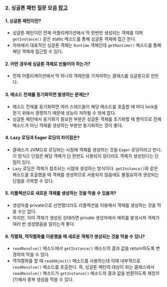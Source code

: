 ### 2. 싱글톤 패턴 질문 모음 [참고](https://javarevisited.blogspot.com/2011/03/10-interview-questions-on-singleton.html#axzz7NnOYXbPY)

#### 1. 싱글톤 패턴이란?

- 싱글톤 패턴이란 전체 어플리케이션에서 딱 한번만 생성되는 객체를 이며 `getInstance()` 같은 static 메소드를 통해 싱글톤 객체에 접근 한다.
- 자바에서 대표적인 싱글톤 객체는 `Runtime` 객체인데 `getRuntime()` 메소드를 통해 해당 객체에 접근할 수 있다.



#### 2. 어떤 경우에 싱글톤 객체로 만들어야 하는가?

- 전체 어플리케이션에서 딱 하나의 객체만을 가져야하는 클래스를 싱글톤으로 만든다.



#### 3. 메소드 전체를 동기화하면 발생하는 문제는?

- 메소드 전체를 동기화하면 여러 스레드들이 해당 메소드를 호출할 때 마다 lock을 얻기 위해서 경쟁하기 때문에 성능이 저하될 수 밖에 없다.
- 싱글톤 패턴에서 동기화가 필요한 부분은 싱글톤 객체를 초기화할 때 뿐이므로 전체 메소드가 아닌 객체를 생성하는 부분만 동기화하는 것이 좋다.



#### 4. Lazy 로딩과 Eager 로딩의 차이점은?

- 클래스가 JVM으로 로딩되는 시점에 객체를 생성하는 것을 `Eager` 로딩이라고 한다. 이 방식으 단점은 해당 객체가 단 한번도 사용되지 않더라도 객체가 생성된다는 단점이 있다.
- `Lazy` 로딩은 객체가 참조되는 시점에 생성하는 방식이다. `getInstance()`와 같은 메소드를 호출했을 때 객체를 생성하므로 사용되지 않음에도 불필요하게 생성되는 단점을 극복할 수 있다.



#### 5. 리플렉션으로 새로운 객체를 생성하는 것을 막을 수 있을까?

- 생성자를 private으로 선언했더라도 리플렉션을 이용해서 객체를 생성하는 것을 막을 수는 없다.
- 하지만, 이미 객체가 생성된 상태라면 private 생성자에서 예외를 발생시켜 객체가 여러 번 생성됐음을 알리는게 좋다.



#### 6. 직렬화, 역직렬화를 이용했을 때 새로운 객체가 생성되는 것을 막을 수 있나?

- `readResolve()` 메소드에서 `getInstance()` 메소드의 결과 값을 return하도록 변경하여 막을 수 있다.
- 역직렬화를 할 때 `readObject()` 메소드를 사용하는데 이때 내부적으로 `readResolve()` 메소드를 호출한다. 즉, 싱글톤 패턴의 대상이 되는 클래스에서 `readResolve()` 메소드가 `getInstance()` 메소드의 결과 값을 반환하도록 재정의(?)해서 중복 생성을 막을 수 있다.